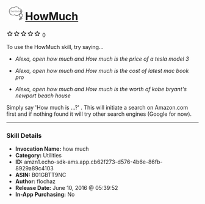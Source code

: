 # &nbsp;<img src="skill_icon" alt="HowMuch icon" width="36"> [HowMuch](http://alexa.amazon.com/#skills/amzn1.echo-sdk-ams.app.cb62f273-d576-4b6e-86fb-8929a89c4103)
![0 stars](../../images/ic_star_border_black_18dp_1x.png)![0 stars](../../images/ic_star_border_black_18dp_1x.png)![0 stars](../../images/ic_star_border_black_18dp_1x.png)![0 stars](../../images/ic_star_border_black_18dp_1x.png)![0 stars](../../images/ic_star_border_black_18dp_1x.png) 0

To use the HowMuch skill, try saying...

* *Alexa, open how much and How much is the price of a tesla model 3*

* *Alexa, open how much and How much is the cost of latest mac book pro*

* *Alexa, open how much and How much is the worth of kobe bryant's newport beach house*

Simply say 'How much is ...?' .
 This will initiate a search on Amazon.com first and if nothing found it will try other search engines (Google for now).

***

### Skill Details

* **Invocation Name:** how much
* **Category:** Utilities
* **ID:** amzn1.echo-sdk-ams.app.cb62f273-d576-4b6e-86fb-8929a89c4103
* **ASIN:** B01GBTT9NC
* **Author:** flochaz
* **Release Date:** June 10, 2016 @ 05:39:52
* **In-App Purchasing:** No
